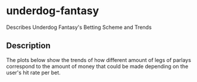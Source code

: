 # underdog-fantasy
Describes Underdog Fantasy's Betting Scheme and Trends

## Description
The plots below show the trends of how different amount of legs of parlays correspond to the amount of money that could be made depending on the user's hit rate per bet.
